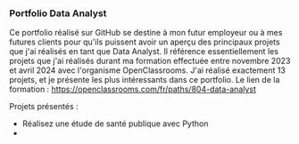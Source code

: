 ### **Portfolio Data Analyst**

Ce portfolio réalisé sur GitHub se destine à mon futur employeur ou à mes futures clients pour qu'ils puissent avoir un aperçu des principaux projets que j'ai réalisés en tant que Data Analyst.
Il référence essentiellement les projets que j'ai réalisés durant ma formation effectuée entre novembre 2023 et avril 2024 avec l'organisme OpenClassrooms.
J'ai réalisé exactement 13 projets, et je présente les plus intéressants dans ce portfolio.
Le lien de la formation : https://openclassrooms.com/fr/paths/804-data-analyst

Projets présentés :
* Réalisez une étude de santé publique avec Python
* 
